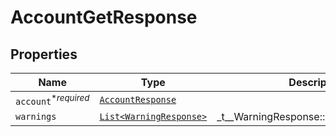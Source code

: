 

# AccountGetResponse



## Properties

| Name | Type | Description | Notes |
|------------ | ------------- | ------------- | -------------|
| `account`<sup>*_required_</sup> | [```AccountResponse```](AccountResponse.md) |    |  |
| `warnings` | [```List<WarningResponse>```](WarningResponse.md) |  _t__WarningResponse::LIST_DESCRIPTION  |  |



